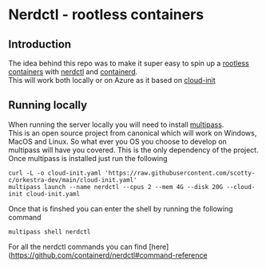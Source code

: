 # Nerdctl - rootless containers

## Introduction
The idea behind this repo was to make it super easy to spin up a [rootless containers](https://github.com/rootless-containers) with [nerdctl](https://github.com/containerd/nerdctl) and [containerd](https://github.com/containerd/containerd).  
This will work both locally or on Azure as it based on [cloud-init](https://cloudinit.readthedocs.io/en/latest/)  

## Running locally 
When running the server locally you will need to install [multipass](https://multipass.run/).  
This is an open source project from canonical which will work on Windows, MacOS and Linux. So what ever you OS you choose to develop on multipass will have you covered. This is the only dependency of the project. 
Once multipass is installed just run the following 
```
curl -L -o cloud-init.yaml 'https://raw.githubusercontent.com/scotty-c/orkestra-dev/main/cloud-init.yaml'
multipass launch --name nerdctl --cpus 2 --mem 4G --disk 20G --cloud-init cloud-init.yaml
```

Once that is finshed you can enter the shell by running the following command
```
multipass shell nerdctl
```

For all the nerdctl commands you can find [here](https://github.com/containerd/nerdctl#command-reference